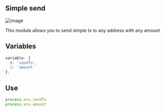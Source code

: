 ## Simple send

![image](https://user-images.githubusercontent.com/1071490/186239467-9cd3db04-f505-40f9-9a22-dcfb973969b6.png)

This module allows you to send simple tx to any address with any amount

## Variables
``` js
variable: {
  0: 'sendTo',
  1: 'amount'
},
``` 

## Use

``` js
process.env.sendTo
process.env.amount
``` 


